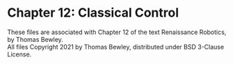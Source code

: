 # Chapter 12: Classical Control
These files are associated with Chapter 12 of the text Renaissance Robotics, by Thomas Bewley.<BR>
All files Copyright 2021 by Thomas Bewley, distributed under BSD 3-Clause License.
